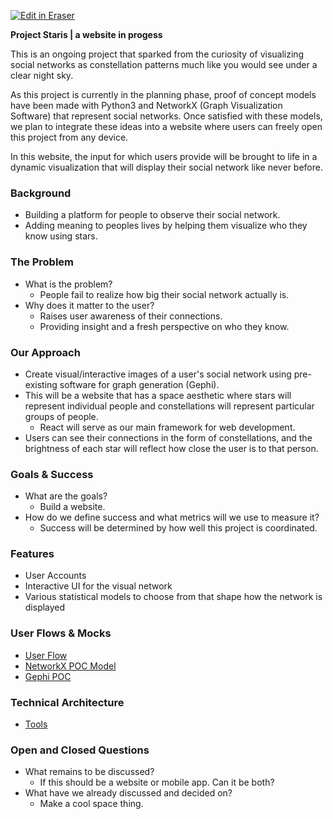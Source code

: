 <p><a target="_blank" href="https://app.eraser.io/workspace/lSYwRh5MVTNWc47SFKew" id="edit-in-eraser-github-link"><img alt="Edit in Eraser" src="https://firebasestorage.googleapis.com/v0/b/second-petal-295822.appspot.com/o/images%2Fgithub%2FOpen%20in%20Eraser.svg?alt=media&amp;token=968381c8-a7e7-472a-8ed6-4a6626da5501"></a></p>

**Project Staris | a website in progess**

This is an ongoing project that sparked from the curiosity of visualizing social networks as constellation patterns much like you would see under a clear night sky.

As this project is currently in the planning phase, proof of concept models have been made with Python3 and NetworkX (Graph Visualization Software) that represent social networks. Once satisfied with these models, we plan to integrate these ideas into a website where users can freely open this project from any device.

In this website, the input for which users provide will be brought to life in a dynamic visualization that will display their social network like never before.



### Background
- Building a platform for people to observe their social network.
- Adding meaning to peoples lives by helping them visualize who they know using stars.
### The Problem
- What is the problem? 
    - People fail to realize how big their social network actually is.
- Why does it matter to the user?
    - Raises user awareness of their connections. 
    - Providing insight and a fresh perspective on who they know.
### Our Approach
- Create visual/interactive images of a user's social network using pre-existing software for graph generation (Gephi). 
- This will be a website that has a space aesthetic where stars will represent individual people and constellations will represent particular groups of people. 
    - React will serve as our main framework for web development.
- Users can see their connections in the form of constellations, and the brightness of each star will reflect how close the user is to that person.
### Goals & Success
- What are the goals?
    - Build a website.
- How do we define success and what metrics will we use to measure it?
    - Success will be determined by how well this project is  coordinated.
### Features
- User Accounts
- Interactive UI for the visual network
- Various statistical models to choose from that shape how the network is displayed
### User Flows & Mocks
- [﻿User Flow](https://app.eraser.io/workspace/lSYwRh5MVTNWc47SFKew?elements=1F_ToZfoku19a-hUJKWdMQ) 
- [﻿NetworkX POC Model](https://app.eraser.io/workspace/lSYwRh5MVTNWc47SFKew?elements=ERtsA5rVoMZuuLqmi9Ukrg) 
- [﻿Gephi POC](https://app.eraser.io/workspace/lSYwRh5MVTNWc47SFKew?elements=vIyxZGpfKhXgcrj7QJARSw) 
### Technical Architecture 
- [﻿Tools](https://app.eraser.io/workspace/lSYwRh5MVTNWc47SFKew?elements=GNNhAGowrsNmo4ju8DsNtQ) 
### Open and Closed Questions
- What remains to be discussed?
    - If this should be a website or mobile app. Can it be both?
- What have we already discussed and decided on?
    - Make a cool space thing.



<!--- Eraser file: https://app.eraser.io/workspace/lSYwRh5MVTNWc47SFKew --->